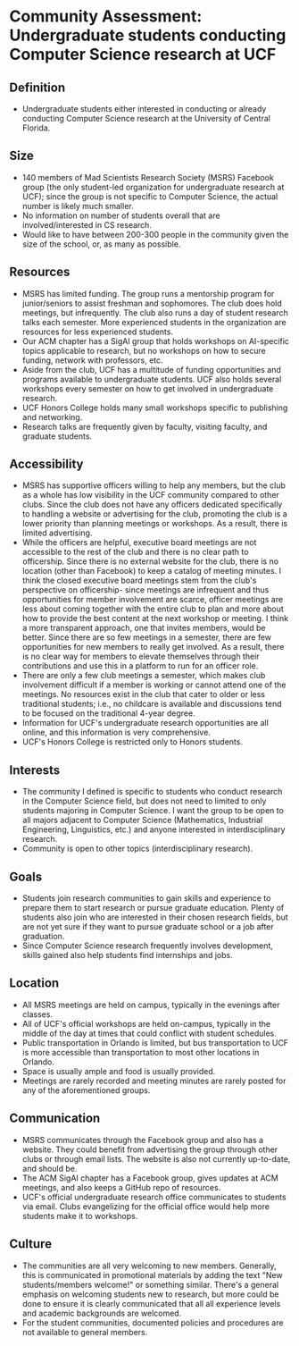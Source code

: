 # Community Assessment: Undergraduate students conducting Computer Science research at UCF

## Definition
* Undergraduate students either interested in conducting or already conducting Computer Science research at the University of Central Florida.

## Size
* 140 members of Mad Scientists Research Society (MSRS) Facebook group (the only student-led organization for undergraduate research at UCF); since the group is not specific to Computer Science, the actual number is likely much smaller.
* No information on number of students overall that are involved/interested in CS research.
* Would like to have between 200-300 people in the community given the size of the school, or, as many as possible.

## Resources
* MSRS has limited funding. The group runs a mentorship program for junior/seniors to assist freshman and sophomores. The club does hold meetings, but infrequently. The club also runs a day of student research talks each semester. More experienced students in the organization are resources for less experienced students.
* Our ACM chapter has a SigAI group that holds workshops on AI-specific topics applicable to research, but no workshops on how to secure funding, network with professors, etc.
* Aside from the club, UCF has a multitude of funding opportunities and programs available to undergraduate students. UCF also holds several workshops every semester on how to get involved in undergraduate research.
* UCF Honors College holds many small workshops specific to publishing and networking.
* Research talks are frequently given by faculty, visiting faculty, and graduate students.

## Accessibility
* MSRS has supportive officers willing to help any members, but the club as a whole has low visibility in the UCF community compared to other clubs. Since the club does not have any officers dedicated specifically to handling a website or advertising for the club, promoting the club is a lower priority than planning meetings or workshops. As a result, there is limited advertising.
* While the officers are helpful, executive board meetings are not accessible to the rest of the club and there is no clear path to officership. Since there is no external website for the club, there is no location (other than Facebook) to keep a catalog of meeting minutes. I think the closed executive board meetings stem from the club's perspective on officership- since meetings are infrequent and thus opportunities for member involvement are scarce, officer meetings are less about coming together with the entire club to plan and more about how to provide the best content at the next workshop or meeting. I think a more transparent approach, one that invites members, would be better. Since there are so few meetings in a semester, there are few opportunities for new members to really get involved. As a result, there is no clear way for members to elevate themselves through their contributions and use this in a platform to run for an officer role.
* There are only a few club meetings a semester, which makes club involvement difficult if a member is working or cannot attend one of the meetings. No resources exist in the club that cater to older or less traditional students; i.e., no childcare is available and discussions tend to be focused on the traditional 4-year degree.
* Information for UCF's undergraduate research opportunities are all online, and this information is very comprehensive.
* UCF's Honors College is restricted only to Honors students.

## Interests
* The community I defined is specific to students who conduct research in the Computer Science field, but does not need to limited to only students majoring in Computer Science. I want the group to be open to all majors adjacent to Computer Science (Mathematics, Industrial Engineering, Linguistics, etc.) and anyone interested in interdisciplinary research.
* Community is open to other topics (interdisciplinary research).

## Goals
* Students join research communities to gain skills and experience to prepare them to start research or pursue graduate education. Plenty of students also join who are interested in their chosen research fields, but are not yet sure if they want to pursue graduate school or a job after graduation.
* Since Computer Science research frequently involves development, skills gained also help students find internships and jobs.

## Location
* All MSRS meetings are held on campus, typically in the evenings after classes.
* All of UCF's official workshops are held on-campus, typically in the middle of the day at times that could conflict with student schedules.
* Public transportation in Orlando is limited, but bus transportation to UCF is more accessible than transportation to most other locations in Orlando.
* Space is usually ample and food is usually provided.
* Meetings are rarely recorded and meeting minutes are rarely posted for any of the aforementioned groups.

## Communication
* MSRS communicates through the Facebook group and also has a website. They could benefit from advertising the group through other clubs or through email lists. The website is also not currently up-to-date, and should be.
* The ACM SigAI chapter has a Facebook group, gives updates at ACM meetings, and also keeps a GitHub repo of resources.
* UCF's official undergraduate research office communicates to students via email. Clubs evangelizing for the official office would help more students make it to workshops.

## Culture
* The communities are all very welcoming to new members. Generally, this is communicated in promotional materials by adding the text "New students/members welcome!" or something similar. There's a general emphasis on welcoming students new to research, but more could be done to ensure it is clearly communicated that all all experience levels and academic backgrounds are welcomed. 
* For the student communities, documented policies and procedures are not available to general members.

